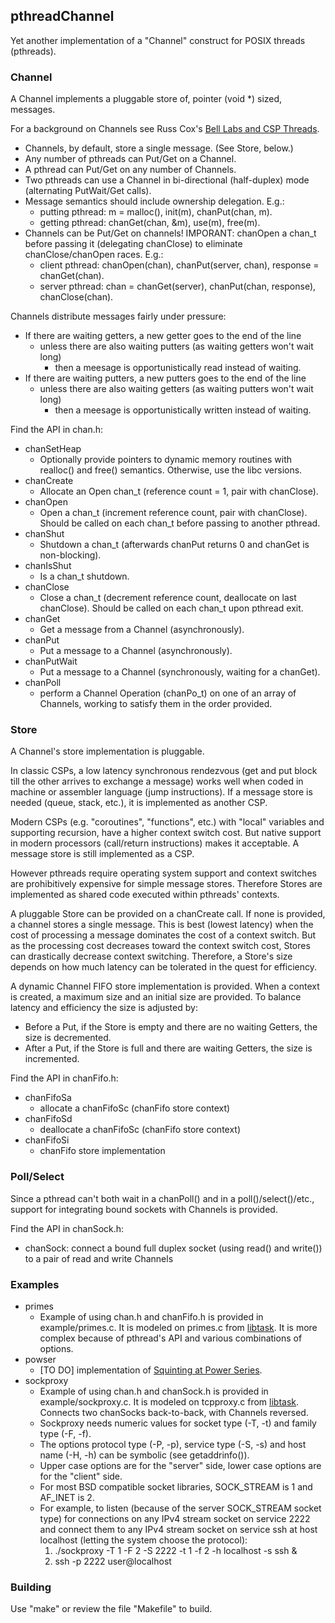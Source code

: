 ## pthreadChannel

Yet another implementation of a "Channel" construct for POSIX threads (pthreads).

### Channel

A Channel implements a pluggable store of, pointer (void *) sized, messages.

For a background on Channels see Russ Cox's [Bell Labs and CSP Threads](https://swtch.com/~rsc/thread/).

* Channels, by default, store a single message. (See Store, below.)
* Any number of pthreads can Put/Get on a Channel.
* A pthread can Put/Get on any number of Channels.
* Two pthreads can use a Channel in bi-directional (half-duplex) mode (alternating PutWait/Get calls).
* Message semantics should include ownership delegation. E.g.:
  * putting pthread: m = malloc(), init(m), chanPut(chan, m).
  * getting pthread: chanGet(chan, &m), use(m), free(m).
* Channels can be Put/Get on channels!
IMPORANT: chanOpen a chan_t before passing it (delegating chanClose) to eliminate chanClose/chanOpen races. E.g.:
  * client pthread: chanOpen(chan), chanPut(server, chan), response = chanGet(chan).
  * server pthread: chan = chanGet(server), chanPut(chan, response), chanClose(chan).

Channels distribute messages fairly under pressure:
* If there are waiting getters, a new getter goes to the end of the line
  * unless there are also waiting putters (as waiting getters won't wait long)
    * then a meesage is opportunistically read instead of waiting.
* If there are waiting putters, a new putters goes to the end of the line
  * unless there are also waiting getters (as waiting putters won't wait long)
    * then a meesage is opportunistically written instead of waiting.

Find the API in chan.h:

* chanSetHeap
  * Optionally provide pointers to dynamic memory routines with realloc() and free() semantics. Otherwise, use the libc versions.
* chanCreate
  * Allocate an Open chan_t (reference count = 1, pair with chanClose).
* chanOpen
  * Open a chan_t (increment reference count, pair with chanClose). Should be called on each chan_t before passing to another pthread.
* chanShut
  * Shutdown a chan_t (afterwards chanPut returns 0 and chanGet is non-blocking).
* chanIsShut
  * Is a chan_t shutdown.
* chanClose
  * Close a chan_t (decrement reference count, deallocate on last chanClose). Should be called on each chan_t upon pthread exit.
* chanGet
  * Get a message from a Channel (asynchronously).
* chanPut
  * Put a message to a Channel (asynchronously).
* chanPutWait
  * Put a message to a Channel (synchronously, waiting for a chanGet).
* chanPoll
  * perform a Channel Operation (chanPo_t) on one of an array of Channels, working to satisfy them in the order provided.

### Store

A Channel's store implementation is pluggable.

In classic CSPs, a low latency synchronous rendezvous (get and put block till the other arrives to exchange a message)
works well when coded in machine or assembler language (jump instructions).
If a message store is needed (queue, stack, etc.), it is implemented as another CSP.

Modern CSPs (e.g. "coroutines", "functions", etc.) with "local" variables and supporting recursion, have a higher context switch cost.
But native support in modern processors (call/return instructions) makes it acceptable.
A message store is still implemented as a CSP.

However pthreads require operating system support and context switches are prohibitively expensive for simple message stores.
Therefore Stores are implemented as shared code executed within pthreads' contexts.

A pluggable Store can be provided on a chanCreate call.
If none is provided, a channel stores a single message.
This is best (lowest latency) when the cost of processing a message dominates the cost of a context switch.
But as the processing cost decreases toward the context switch cost, Stores can drastically decrease context switching.
Therefore, a Store's size depends on how much latency can be tolerated in the quest for efficiency.

A dynamic Channel FIFO store implementation is provided.
When a context is created, a maximum size and an initial size are provided.
To balance latency and efficiency the size is adjusted by:
* Before a Put, if the Store is empty and there are no waiting Getters, the size is decremented.
* After a Put, if the Store is full and there are waiting Getters, the size is incremented.

Find the API in chanFifo.h:

* chanFifoSa
  * allocate a chanFifoSc (chanFifo store context)
* chanFifoSd
  * deallocate a chanFifoSc (chanFifo store context)
* chanFifoSi
  * chanFifo store implementation

### Poll/Select

Since a pthread can't both wait in a chanPoll() and in a poll()/select()/etc., support for integrating bound sockets with Channels is provided.

Find the API in chanSock.h:

* chanSock: connect a bound full duplex socket (using read() and write()) to a pair of read and write Channels

### Examples

* primes
  * Example of using chan.h and chanFifo.h is provided in example/primes.c. It is modeled on primes.c from [libtask](https://swtch.com/libtask/).
It is more complex because of pthread's API and various combinations of options.
* powser
  * [TO DO] implementation of [Squinting at Power Series](https://swtch.com/~rsc/thread/squint.pdf).
* sockproxy
  * Example of using chan.h and chanSock.h is provided in example/sockproxy.c. It is modeled on tcpproxy.c from [libtask](https://swtch.com/libtask/).
Connects two chanSocks back-to-back, with Channels reversed.
  * Sockproxy needs numeric values for socket type (-T, -t) and family type (-F, -f).
  * The options protocol type (-P, -p), service type (-S, -s) and host name (-H, -h) can be symbolic (see getaddrinfo()).
  * Upper case options are for the "server" side, lower case options are for the "client" side.
  * For most BSD compatible socket libraries, SOCK_STREAM is 1 and AF_INET is 2.
  * For example, to listen (because of the server SOCK_STREAM socket type) for connections on any IPv4 stream socket on service 2222 and connect them to any IPv4 stream socket on service ssh at host localhost (letting the system choose the protocol):
    1. ./sockproxy -T 1 -F 2 -S 2222 -t 1 -f 2 -h localhost -s ssh &
    1. ssh -p 2222 user@localhost

### Building

Use "make" or review the file "Makefile" to build.
